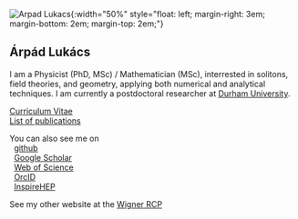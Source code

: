 ![Arpad Lukacs](./arpi.jpg){:width="50%" style="float: left; margin-right: 3em; margin-bottom: 2em; margin-top: 2em;"}
## Árpád Lukács
I am a Physicist (PhD, MSc) / Mathematician (MSc), interrested in solitons, field theories, and geometry, applying both numerical and analytical techniques.
I am currently a postdoctoral researcher at [Durham University](https://www.durham.ac.uk/staff/arpad-l-lukacs/).

[Curriculum Vitae](http://www.rmki.kfki.hu/~arpi/cv_eng_la.pdf)\
[List of publications](http://www.rmki.kfki.hu/~arpi/publist_eng_la.pdf)

You can also see me on\
&nbsp; [github](https://github.com/lukacsarpad)\
&nbsp; [Google Scholar](https://scholar.google.hu/citations?user=Um8vYCcAAAAJ)\
&nbsp; [Web of Science](http://www.researcherid.com/rid/E-4205-2016)\
&nbsp; [OrcID](https://orcid.org/0000-0002-5737-1393)\
&nbsp; [InspireHEP](http://inspirehep.net/search?ln=en&p=find+au+lukacs%2Ca&of=hb&action_search=Search&sf=earliestdate&so=d)

See my other website at the [Wigner RCP](http://www.rmki.kfki.hu/~arpi/)

